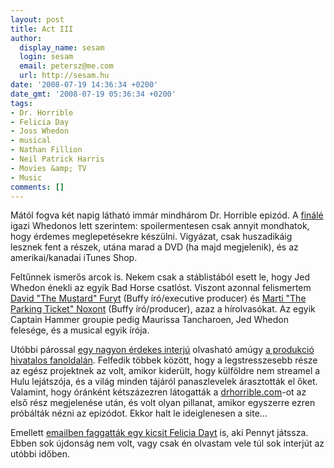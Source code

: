 ```yaml
---
layout: post
title: Act III
author:
  display_name: sesam
  login: sesam
  email: petersz@me.com
  url: http://sesam.hu
date: '2008-07-19 14:36:34 +0200'
date_gmt: '2008-07-19 05:36:34 +0200'
tags:
- Dr. Horrible
- Felicia Day
- Joss Whedon
- musical
- Nathan Fillion
- Neil Patrick Harris
- Movies &amp; TV
- Music
comments: []
---
```


Mától fogva két napig látható immár mindhárom Dr. Horrible epizód. A [finálé](http://www.drhorrible.com/act_III.html) igazi Whedonos lett szerintem: spoilermentesen csak annyit mondhatok, hogy érdemes meglepetésekre készülni. Vigyázat, csak huszadikáig lesznek fent a részek, utána marad a DVD (ha majd megjelenik), és az amerikai/kanadai iTunes Shop.

Feltűnnek ismerős arcok is. Nekem csak a stáblistából esett le, hogy Jed Whedon énekli az egyik Bad Horse csatlóst. Viszont azonnal felismertem [David "The Mustard" Furyt](http://en.wikipedia.org/wiki/David_Fury) (Buffy író/executive producer) és [Marti "The Parking Ticket" Noxont](http://en.wikipedia.org/wiki/Marti_Noxon) (Buffy író/producer), azaz a hírolvasókat. Az egyik Captain Hammer groupie pedig Maurissa Tancharoen, Jed Whedon felesége, és a musical egyik írója.

Utóbbi párossal [egy nagyon érdekes interjú](http://doctorhorrible.net/exclusive-jed-whedon-maurissa-tancharoen/151) olvasható amúgy [a produkció hivatalos fanoldalán](http://doctorhorrible.net). Felfedik többek között, hogy a legstresszesebb része az egész projektnek az volt, amikor kiderült, hogy külföldre nem streamel a Hulu lejátszója, és a világ minden tájáról panaszlevelek árasztották el őket. Valamint, hogy óránként kétszázezren látogatták a [drhorrible.com](http://www.drhorrible.com)-ot az első rész megjelenése után, és volt olyan pillanat, amikor egyszerre ezren próbálták nézni az epizódot. Ekkor halt le ideiglenesen a site...

Emellett [emailben faggatták egy kicsit Felicia Dayt](http://doctorhorrible.net/exclusive-felicia-day-interview/145) is, aki Pennyt játssza. Ebben sok újdonság nem volt, vagy csak én olvastam vele túl sok interjút az utóbbi időben.
